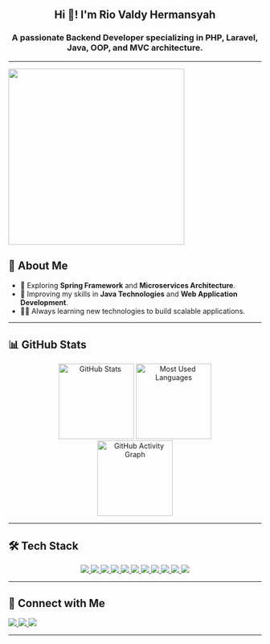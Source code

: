 <h2 align="center">Hi 👋! I'm Rio Valdy Hermansyah</h2>
<h3 align="center">A passionate Backend Developer specializing in PHP, Laravel, Java, OOP, and MVC architecture.</h3>

---

<img align="center" height="350" src="https://cdn.dribbble.com/users/1059583/screenshots/4171367/media/5c8264a20b247115b68e6c2f4c97d5e6.gif" />


## 🚀 About Me
- 🔬 Exploring **Spring Framework** and **Microservices Architecture**.
- 🔧 Improving my skills in **Java Technologies** and **Web Application Development**.
- 👨‍🎓 Always learning new technologies to build scalable applications.

---

## 📊 GitHub Stats
<div align="center">
  <img src="https://github-readme-stats.vercel.app/api?username=yoogans&show_icons=true&count_private=true&theme=dracula" height="150" alt="GitHub Stats" />
  <img src="https://github-readme-stats.vercel.app/api/top-langs?username=yoogans&layout=compact&langs_count=5&theme=dracula" height="150" alt="Most Used Languages" />
  <br>
  <img src="https://github-readme-activity-graph.vercel.app/graph?username=yoogans&theme=dracula" height="150" alt="GitHub Activity Graph" />
</div>

---

## 🛠️ Tech Stack
<div align="center">
<a href="https://www.php.net/" target="_blank">
  <img src="https://img.shields.io/badge/PHP-777BB4?style=for-the-badge&logo=php&logoColor=white" />
</a>
<a href="https://laravel.com/" target="_blank">
  <img src="https://img.shields.io/badge/Laravel-FF2D20?style=for-the-badge&logo=laravel&logoColor=white" />
</a>
<a href="https://www.java.com/" target="_blank">
  <img src="https://img.shields.io/badge/Java-007396?style=for-the-badge&logo=java&logoColor=white" />
</a>
<a href="https://spring.io/" target="_blank">
  <img src="https://img.shields.io/badge/Spring-6DB33F?style=for-the-badge&logo=spring&logoColor=white" />
</a>
<a href="https://tailwindcss.com/" target="_blank">
  <img src="https://img.shields.io/badge/TailwindCSS-06B6D4?style=for-the-badge&logo=tailwindcss&logoColor=white" />
</a>
<a href="https://www.mysql.com/" target="_blank">
  <img src="https://img.shields.io/badge/MySQL-4479A1?style=for-the-badge&logo=mysql&logoColor=white" />
</a>
<a href="https://www.postgresql.org/" target="_blank">
  <img src="https://img.shields.io/badge/PostgreSQL-336791?style=for-the-badge&logo=postgresql&logoColor=white" />
</a>
<a href="https://git-scm.com/" target="_blank">
  <img src="https://img.shields.io/badge/Git-F05032?style=for-the-badge&logo=git&logoColor=white" />
</a>
<a href="https://www.postman.com/" target="_blank">
  <img src="https://img.shields.io/badge/Postman-FF6C37?style=for-the-badge&logo=Postman&logoColor=white" />
</a>
<a href="https://redis.io/" target="_blank">
  <img src="https://img.shields.io/badge/Redis-DC382D?style=for-the-badge&logo=redis&logoColor=white" />
</a>
<a href="https://kafka.apache.org/" target="_blank">
  <img src="https://img.shields.io/badge/Apache_Kafka-231F20?style=for-the-badge&logo=apache-kafka&logoColor=white" />
</a>


</div>

---

## 📧 Connect with Me
<div align="left">
  <a href="https://linkedin.com/in/rio-valdy-hermansyah" target="_blank">
    <img src="https://img.shields.io/badge/LinkedIn-Rio%20Valdy-blue?style=for-the-badge&logo=linkedin" />
  </a>
  <a href="mailto:kentuckyxploit@gmail.com" target="_blank">
    <img src="https://img.shields.io/badge/Email-kentuckyxploit%40gmail.com-red?style=for-the-badge&logo=gmail" />
  </a>
  <a href="https://instagram.com/ktkgns" target="_blank">
    <img src="https://img.shields.io/badge/Instagram-ktkgns-E4405F?style=for-the-badge&logo=instagram&logoColor=white" />
  </a>
</div>

---

